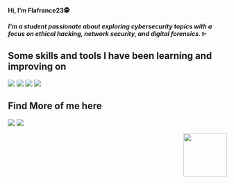  **Hi, I’m Flafrance23🕵️**

**_I’m a student passionate about exploring cybersecurity topics with a focus on ethical hacking, network security, and digital forensics.✨_**

## Some skills and tools I have been learning and improving on
[<img src="https://github.com/Lattice23/Lattice23/assets/159420767/d901e68a-79fc-436f-aff2-416d4792d105">](https://portswigger.net/burp/communitydownload) [<img src="https://github.com/Lattice23/Lattice23/assets/159420767/c5a1c3e4-914b-4cad-a374-5de81b40c8f7">](https://www.elastic.co/elastic-stack) [<img src="https://github.com/Lattice23/Lattice23/assets/159420767/84dffef4-81d1-454e-ac80-55d5f8471785">](https://www.python.org/downloads/a) [<img src="https://github.com/Lattice23/Lattice23/assets/159420767/5e9bda0d-06ee-456a-9a90-1758578547bd">](https://distrowatch.com/dwres.php?resource=major)


## Find More of me here

[<img src="https://github.com/Lattice23/Lattice23/assets/159420767/a0dcdebe-6a10-4405-bf6e-01f36635cc11">](https://tryhackme.com/p/Lattice) [<img src="https://github.com/Lattice23/Lattice23/assets/159420767/1807b664-e810-4b9c-9d85-e313f215248c)">](https://medium.com/@henrylattice1738) 



<img align="right" width="100" height="100" src="https://github.com/Lattice23/Lattice23/assets/159420767/1c1a0d34-f93d-4383-b94a-7683f6e349fb">
<!---
Lattice23/Lattice23 is a ✨ special ✨ repository because its `README.md` (this file) appears on your GitHub profile.
You can click the Preview link to take a look at your changes.
--->
